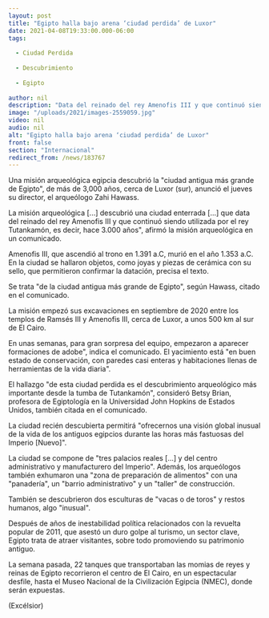 ```yaml
---
layout: post
title: "Egipto halla bajo arena ‘ciudad perdida’ de Luxor"
date: 2021-04-08T19:33:00.000-06:00
tags:
  
  - Ciudad Perdida
  
  - Descubrimiento
  
  - Egipto
  
author: nil
description: "Data del reinado del rey Amenofis III y que continuó siendo utilizada por el rey Tutankamón, es decir, hace 3,000 años"
image: "/uploads/2021/images-2559059.jpg"
video: nil
audio: nil
alt: "Egipto halla bajo arena ‘ciudad perdida’ de Luxor"
front: false
section: "Internacional"
redirect_from: /news/183767
---
```


Una misión arqueológica egipcia descubrió la "ciudad antigua más grande de Egipto", de más de 3,000 años, cerca de Luxor (sur), anunció el jueves su director, el arqueólogo Zahi Hawass.

La misión arqueológica [...] descubrió una ciudad enterrada [...] que data del reinado del rey Amenofis III y que continuó siendo utilizada por el rey Tutankamón, es decir, hace 3.000 años", afirmó la misión arqueológica en un comunicado.

Amenofis III, que ascendió al trono en 1.391 a.C, murió en el año 1.353 a.C. En la ciudad se hallaron objetos, como joyas y piezas de cerámica con su sello, que permitieron confirmar la datación, precisa el texto.

Se trata "de la ciudad antigua más grande de Egipto", según Hawass, citado en el comunicado.

La misión empezó sus excavaciones en septiembre de 2020 entre los templos de Ramsés III y Amenofis III, cerca de Luxor, a unos 500 km al sur de El Cairo.

En unas semanas, para gran sorpresa del equipo, empezaron a aparecer formaciones de adobe", indica el comunicado. El yacimiento está "en buen estado de conservación, con paredes casi enteras y habitaciones llenas de herramientas de la vida diaria".

El hallazgo "de esta ciudad perdida es el descubrimiento arqueológico más importante desde la tumba de Tutankamón", consideró Betsy Brian, profesora de Egiptología en la Universidad John Hopkins de Estados Unidos, también citada en el comunicado.

La ciudad recién descubierta permitirá "ofrecernos una visión global inusual de la vida de los antiguos egipcios durante las horas más fastuosas del Imperio [Nuevo]".

La ciudad se compone de "tres palacios reales [...] y del centro administrativo y manufacturero del Imperio". Además, los arqueólogos también exhumaron una "zona de preparación de alimentos" con una "panadería", un "barrio administrativo" y un "taller" de construcción.

También se descubrieron dos esculturas de "vacas o de toros" y restos humanos, algo "inusual".

Después de años de inestabilidad política relacionados con la revuelta popular de 2011, que asestó un duro golpe al turismo, un sector clave, Egipto trata de atraer visitantes, sobre todo promoviendo su patrimonio antiguo.

La semana pasada, 22 tanques que transportaban las momias de reyes y reinas de Egipto recorrieron el centro de El Cairo, en un espectacular desfile, hasta el Museo Nacional de la Civilización Egipcia (NMEC), donde serán expuestas.

(Excélsior)